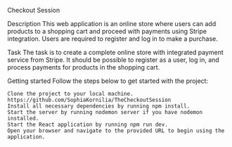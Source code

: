 Checkout Session

Description 
This web application is an online store where users can add products to a shopping cart and 
proceed with payments using Stripe integration. Users are required to register and log in
to make a purchase.

Task
The task is to create a complete online store with integrated payment service from Stripe. It 
should be possible to register as a user, log in, and process payments for products in the 
shopping cart.

Getting started
Follow the steps below to get started with the project:

    Clone the project to your local machine. https://github.com/SophiaKornilia/TheCheckoutSession 
    Install all necessary dependencies by running npm install.
    Start the server by running nodemon server if you have nodemon installed.
    Start the React application by running npm run dev.
    Open your browser and navigate to the provided URL to begin using the application.

    
